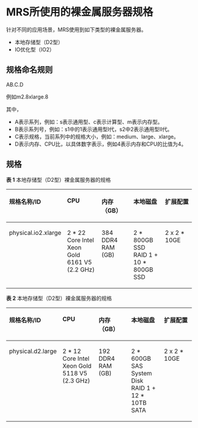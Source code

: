# MRS所使用的裸金属服务器规格<a name="ZH-CN_TOPIC_0202149928"></a>

针对不同的应用场景，MRS使用到如下类型的裸金属服务器。

-   本地存储型（D2型）
-   IO优化型（IO2）

## 规格命名规则<a name="zh-cn_topic_0179742194_section741930611313"></a>

AB.C.D

例如m2.8xlarge.8

其中，

-   A表示系列，例如：s表示通用型、c表示计算型、m表示内存型。
-   B表示系列号，例如：s1中的1表示通用型I代，s2中2表示通用型II代。
-   C表示规格，当前系列中的规格大小，例如：medium、large、xlarge。
-   D表示内存、CPU比，以具体数字表示，例如4表示内存和CPU的比值为4。

## 规格<a name="zh-cn_topic_0179742194_section1399585312355"></a>

**表 1**  本地存储型（D2型）裸金属服务器的规格

<a name="zh-cn_topic_0179742194_table24263593453"></a>
<table><thead align="left"><tr id="zh-cn_topic_0179742194_row20450165974514"><th class="cellrowborder" valign="top" width="15%" id="mcps1.2.6.1.1"><p id="p189621387153"><a name="p189621387153"></a><a name="p189621387153"></a>规格名称/ID</p>
</th>
<th class="cellrowborder" valign="top" width="25%" id="mcps1.2.6.1.2"><p id="p39625385152"><a name="p39625385152"></a><a name="p39625385152"></a>CPU</p>
</th>
<th class="cellrowborder" valign="top" width="20%" id="mcps1.2.6.1.3"><p id="p59627383157"><a name="p59627383157"></a><a name="p59627383157"></a>内存（GB）</p>
</th>
<th class="cellrowborder" valign="top" width="20%" id="mcps1.2.6.1.4"><p id="p996243811511"><a name="p996243811511"></a><a name="p996243811511"></a>本地磁盘</p>
</th>
<th class="cellrowborder" valign="top" width="20%" id="mcps1.2.6.1.5"><p id="p1696263821518"><a name="p1696263821518"></a><a name="p1696263821518"></a>扩展配置</p>
</th>
</tr>
</thead>
<tbody><tr id="zh-cn_topic_0179742194_row548012592452"><td class="cellrowborder" valign="top" width="15%" headers="mcps1.2.6.1.1 "><p id="p12402183013158"><a name="p12402183013158"></a><a name="p12402183013158"></a>physical.io2.xlarge</p>
</td>
<td class="cellrowborder" valign="top" width="25%" headers="mcps1.2.6.1.2 "><p id="p640219308158"><a name="p640219308158"></a><a name="p640219308158"></a>2 * 22 Core Intel Xeon Gold 6161 V5 (2.2 GHz)</p>
</td>
<td class="cellrowborder" valign="top" width="20%" headers="mcps1.2.6.1.3 "><p id="p194021430151513"><a name="p194021430151513"></a><a name="p194021430151513"></a>384 DDR4 RAM (GB)</p>
</td>
<td class="cellrowborder" valign="top" width="20%" headers="mcps1.2.6.1.4 "><p id="p24026306153"><a name="p24026306153"></a><a name="p24026306153"></a>2 * 800GB SSD RAID 1 + 10 * 800GB SSD</p>
</td>
<td class="cellrowborder" valign="top" width="20%" headers="mcps1.2.6.1.5 "><p id="p1140213307154"><a name="p1140213307154"></a><a name="p1140213307154"></a>2 x 2 * 10GE</p>
</td>
</tr>
</tbody>
</table>

**表 2**  本地存储型（D2型）裸金属服务器的规格

<a name="zh-cn_topic_0179742194_table66778917103035"></a>
<table><thead align="left"><tr id="zh-cn_topic_0179742194_row21254511103035"><th class="cellrowborder" valign="top" width="15%" id="mcps1.2.6.1.1"><p id="zh-cn_topic_0179742194_p52972653162927"><a name="zh-cn_topic_0179742194_p52972653162927"></a><a name="zh-cn_topic_0179742194_p52972653162927"></a>规格名称/ID</p>
</th>
<th class="cellrowborder" valign="top" width="25%" id="mcps1.2.6.1.2"><p id="zh-cn_topic_0179742194_p62926494162927"><a name="zh-cn_topic_0179742194_p62926494162927"></a><a name="zh-cn_topic_0179742194_p62926494162927"></a>CPU</p>
</th>
<th class="cellrowborder" valign="top" width="20%" id="mcps1.2.6.1.3"><p id="zh-cn_topic_0179742194_p63881219162927"><a name="zh-cn_topic_0179742194_p63881219162927"></a><a name="zh-cn_topic_0179742194_p63881219162927"></a>内存（GB）</p>
</th>
<th class="cellrowborder" valign="top" width="20%" id="mcps1.2.6.1.4"><p id="zh-cn_topic_0179742194_p6996228162927"><a name="zh-cn_topic_0179742194_p6996228162927"></a><a name="zh-cn_topic_0179742194_p6996228162927"></a>本地磁盘</p>
</th>
<th class="cellrowborder" valign="top" width="20%" id="mcps1.2.6.1.5"><p id="zh-cn_topic_0179742194_p19167123116295"><a name="zh-cn_topic_0179742194_p19167123116295"></a><a name="zh-cn_topic_0179742194_p19167123116295"></a>扩展配置</p>
</th>
</tr>
</thead>
<tbody><tr id="zh-cn_topic_0179742194_row8532241591"><td class="cellrowborder" valign="top" width="15%" headers="mcps1.2.6.1.1 "><p id="p1850713675514"><a name="p1850713675514"></a><a name="p1850713675514"></a><span>physical.d2.large</span></p>
</td>
<td class="cellrowborder" valign="top" width="25%" headers="mcps1.2.6.1.2 "><p id="p650306175517"><a name="p650306175517"></a><a name="p650306175517"></a><span>2 * 12 Core Intel Xeon Gold 5118 V5 (2.3 GHz)</span></p>
</td>
<td class="cellrowborder" valign="top" width="20%" headers="mcps1.2.6.1.3 "><p id="p1550236175514"><a name="p1550236175514"></a><a name="p1550236175514"></a><span>192 DDR4 RAM (GB)</span></p>
</td>
<td class="cellrowborder" valign="top" width="20%" headers="mcps1.2.6.1.4 "><p id="p13501564553"><a name="p13501564553"></a><a name="p13501564553"></a><span>2 * 600GB SAS System Disk RAID 1 + 12 * 10TB SATA</span></p>
</td>
<td class="cellrowborder" valign="top" width="20%" headers="mcps1.2.6.1.5 "><p id="p115004655510"><a name="p115004655510"></a><a name="p115004655510"></a><span>2 x 2 * 10GE</span></p>
</td>
</tr>
</tbody>
</table>

